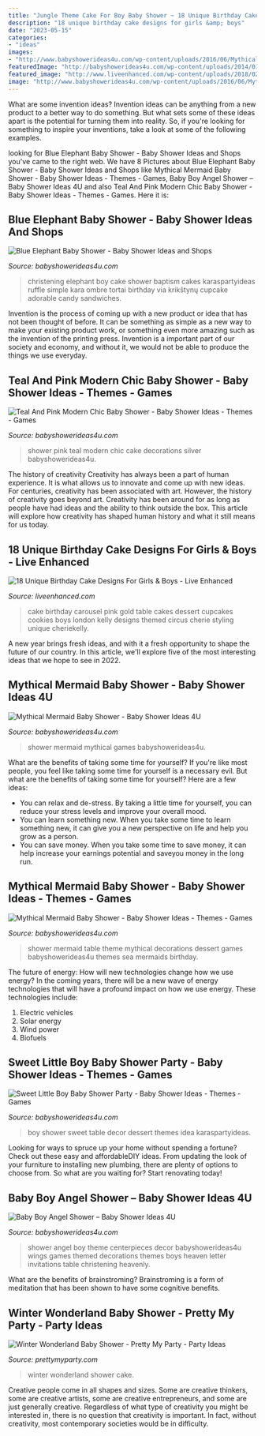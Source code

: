 ```yaml
---
title: "Jungle Theme Cake For Boy Baby Shower ~ 18 Unique Birthday Cake Designs For Girls &amp; Boys"
description: "18 unique birthday cake designs for girls &amp; boys"
date: "2023-05-15"
categories:
- "ideas"
images:
- "http://www.babyshowerideas4u.com/wp-content/uploads/2016/06/Mythical-Mermaid-Baby-Shower-Dessert-Table-600x806.jpg"
featuredImage: "http://babyshowerideas4u.com/wp-content/uploads/2014/01/boy-7.jpg"
featured_image: "http://www.liveenhanced.com/wp-content/uploads/2018/02/Carousel-Cakes.jpg"
image: "http://www.babyshowerideas4u.com/wp-content/uploads/2016/06/Mythical-Mermaid-Baby-Shower-Dessert-Table-600x806.jpg"
---
```



What are some invention ideas?
Invention ideas can be anything from a new product to a better way to do something. But what sets some of these ideas apart is the potential for turning them into reality. So, if you're looking for something to inspire your inventions, take a look at some of the following examples.

	

		
looking for Blue Elephant Baby Shower - Baby Shower Ideas and Shops you've came to the right web. We have 8 Pictures about Blue Elephant Baby Shower - Baby Shower Ideas and Shops like Mythical Mermaid Baby Shower - Baby Shower Ideas - Themes - Games, Baby Boy Angel Shower – Baby Shower Ideas 4U and also Teal And Pink Modern Chic Baby Shower - Baby Shower Ideas - Themes - Games. Here it is:
		
    
## Blue Elephant Baby Shower - Baby Shower Ideas And Shops

<img loading=lazy src="https://babyshowerideas4u.com/wp-content/uploads/2014/02/970552_269031876570197_1274620051_n_600x9071.jpg" onerror="this.onerror=null;this.src='https://tse3.mm.bing.net/th?id=OIP.s0owTJfVh2xzLpeQVEmQFgHaLM&amp;pid=15.1';" alt="Blue Elephant Baby Shower - Baby Shower Ideas and Shops">

_Source: babyshowerideas4u.com_

>christening elephant boy cake shower baptism cakes karaspartyideas ruffle simple kara ombre tortai birthday via krikštynų cupcake adorable candy sandwiches. 

	

Invention is the process of coming up with a new product or idea that has not been thought of before. It can be something as simple as a new way to make your existing product work, or something even more amazing such as the invention of the printing press. Invention is a important part of our society and economy, and without it, we would not be able to produce the things we use everyday.

    
## Teal And Pink Modern Chic Baby Shower - Baby Shower Ideas - Themes - Games

<img loading=lazy src="http://www.babyshowerideas4u.com/wp-content/uploads/2016/05/Teal-And-Pink-Modern-Chic-Baby-Shower-Big-Cake.jpg" onerror="this.onerror=null;this.src='https://tse3.mm.bing.net/th?id=OIP.Cgbp9WrCuog-lW9PXWuSbgHaJ4&amp;pid=15.1';" alt="Teal And Pink Modern Chic Baby Shower - Baby Shower Ideas - Themes - Games">

_Source: babyshowerideas4u.com_

>shower pink teal modern chic cake decorations silver babyshowerideas4u. 

	

The history of creativity
Creativity has always been a part of human experience. It is what allows us to innovate and come up with new ideas. For centuries, creativity has been associated with art. However, the history of creativity goes beyond art. Creativity has been around for as long as people have had ideas and the ability to think outside the box. This article will explore how creativity has shaped human history and what it still means for us today.

    
## 18 Unique Birthday Cake Designs For Girls &amp; Boys - Live Enhanced

<img loading=lazy src="http://www.liveenhanced.com/wp-content/uploads/2018/02/Carousel-Cakes.jpg" onerror="this.onerror=null;this.src='https://tse2.mm.bing.net/th?id=OIP.6B0jarPkHSw6qY9rVt3FewHaH8&amp;pid=15.1';" alt="18 Unique Birthday Cake Designs For Girls &amp; Boys - Live Enhanced">

_Source: liveenhanced.com_

>cake birthday carousel pink gold table cakes dessert cupcakes cookies boys london kelly designs themed circus cherie styling unique cheriekelly. 

	

A new year brings fresh ideas, and with it a fresh opportunity to shape the future of our country.  In this article, we'll explore five of the most interesting ideas that we hope to see in 2022. 

    
## Mythical Mermaid Baby Shower - Baby Shower Ideas 4U

<img loading=lazy src="https://babyshowerideas4u.com/wp-content/uploads/2016/06/Mythical-Mermaid-Baby-Shower-Guest-Seating.jpg" onerror="this.onerror=null;this.src='https://tse2.mm.bing.net/th?id=OIP.OAEAXlPq3mFtBHPBhCIetgHaKP&amp;pid=15.1';" alt="Mythical Mermaid Baby Shower - Baby Shower Ideas 4U">

_Source: babyshowerideas4u.com_

>shower mermaid mythical games babyshowerideas4u. 

	

What are the benefits of taking some time for yourself?
If you're like most people, you feel like taking some time for yourself is a necessary evil. But what are the benefits of taking some time for yourself? Here are a few ideas: 
- You can relax and de-stress. By taking a little time for yourself, you can reduce your stress levels and improve your overall mood. 
- You can learn something new. When you take some time to learn something new, it can give you a new perspective on life and help you grow as a person. 
- You can save money. When you take some time to save money, it can help increase your earnings potential and saveyou money in the long run.

    
## Mythical Mermaid Baby Shower - Baby Shower Ideas - Themes - Games

<img loading=lazy src="http://www.babyshowerideas4u.com/wp-content/uploads/2016/06/Mythical-Mermaid-Baby-Shower-Dessert-Table-600x806.jpg" onerror="this.onerror=null;this.src='https://tse2.mm.bing.net/th?id=OIP.Oqt6tzPdjkgE6ykNb-f7bQHaJ8&amp;pid=15.1';" alt="Mythical Mermaid Baby Shower - Baby Shower Ideas - Themes - Games">

_Source: babyshowerideas4u.com_

>shower mermaid table theme mythical decorations dessert games babyshowerideas4u themes sea mermaids birthday. 

	

The future of energy: How will new technologies change how we use energy?
In the coming years, there will be a new wave of energy technologies that will have a profound impact on how we use energy. These technologies include: 
1. Electric vehicles
2. Solar energy
3. Wind power
4. Biofuels

    
## Sweet Little Boy Baby Shower Party - Baby Shower Ideas - Themes - Games

<img loading=lazy src="http://babyshowerideas4u.com/wp-content/uploads/2014/01/boy-7.jpg" onerror="this.onerror=null;this.src='https://tse2.mm.bing.net/th?id=OIP.MVWj2NpwcX1uJgAKscvu1QHaLH&amp;pid=15.1';" alt="Sweet Little Boy Baby Shower Party - Baby Shower Ideas - Themes - Games">

_Source: babyshowerideas4u.com_

>boy shower sweet table decor dessert themes idea karaspartyideas. 

	

Looking for ways to spruce up your home without spending a fortune? Check out these easy and affordableDIY ideas. From updating the look of your furniture to installing new plumbing, there are plenty of options to choose from. So what are you waiting for? Start renovating today!

    
## Baby Boy Angel Shower – Baby Shower Ideas 4U

<img loading=lazy src="https://babyshowerideas4u.com/wp-content/uploads/2016/09/Baby-Boy-Angel-Shower-Letter-Decor.jpg" onerror="this.onerror=null;this.src='https://tse2.mm.bing.net/th?id=OIP.ettYYeIdBu0-7to9IeqT2AHaJ4&amp;pid=15.1';" alt="Baby Boy Angel Shower – Baby Shower Ideas 4U">

_Source: babyshowerideas4u.com_

>shower angel boy theme centerpieces decor babyshowerideas4u wings games themed decorations themes boys heaven letter invitations table christening heavenly. 

	

What are the benefits of brainstroming?
Brainstroming is a form of meditation that has been shown to have some cognitive benefits.

    
## Winter Wonderland Baby Shower - Pretty My Party - Party Ideas

<img loading=lazy src="https://zolpwsuwoq-flywheel.netdna-ssl.com/wp-content/uploads/2020/02/Winter-Wonderland-Baby-Shower-Cake.jpg" onerror="this.onerror=null;this.src='https://tse3.mm.bing.net/th?id=OIP.rq6z7L5wHhAQ2DbGmJGtJQHaLH&amp;pid=15.1';" alt="Winter Wonderland Baby Shower - Pretty My Party - Party Ideas">

_Source: prettymyparty.com_

>winter wonderland shower cake. 

	

Creative people come in all shapes and sizes. Some are creative thinkers, some are creative artists, some are creative entrepreneurs, and some are just generally creative. Regardless of what type of creativity you might be interested in, there is no question that creativity is important. In fact, without creativity, most contemporary societies would be in difficulty.

